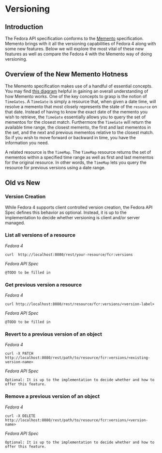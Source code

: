 # Versioning

## Introduction

The Fedora API specification conforms to the [Memento](https://mementoweb.org/guide/rfc/) specification.  Memento brings with it all the versioning capabilities of Fedora 4 along with some new features. Below we will explore the most vital of these new features as well as compare the Fedora 4 with the Memento way of doing versioning.

## Overview of the New Memento Hotness

The Memento specification makes use of a handful of essential concepts.  You may find [this diagram](http://mementoweb.org/guide/quick-intro/) helpful in gaining an overall understanding of how Memento works.  One of the key concepts to grasp is the notion of `TimeGates`.  A `TimeGate` is simply a resource that, when given a date time, will resolve a memento that most closely represents the state of the `resource` on that date.   Instead of having to know the exact date of the memento you wish to retrieve, the `TimeGate` essentially allows you to query the set of mementos for the closest match.  Furthermore the `TimeGate` will return the available time range,  the closest memento, the first and last mementos in the set, and the next and previous mementos relative to the closest match.  So if you wish to move forward or backward in time, you have the information you need.

A related resource is the `TimeMap`.  The `TimeMap` resource returns the set of mementos within a specified time range as well as first and last mementos for the original resource.  In other words,  the `TimeMap`  lets you query the resource for previous versions using a date range.


## Old vs New

### Version Creation 

While Fedora 4  supports client controlled version creation, the Fedora API Spec defines this behavior as optional.  Instead, it is up to the 
implementation to decide whether versioning is client and/or server managed.


### List all versions of a resource

*Fedora 4*

```
curl  http://localhost:8080/rest/your-resource/fcr:versions
```

*Fedora API Spec*

```
@TODO to be filled in
```

### Get previous version a resource

*Fedora 4*

```
curl http://localhost:8080/rest/resource/fcr:versions/<version-label>

```

*Fedora API Spec*

```
@TODO to be filled in
```

### Revert to a previous version of an object

*Fedora 4*

```
curl -X PATCH http://localhost:8080/rest/path/to/resource/fcr:versions/<existing-version-name>

```

*Fedora API Spec*

```
Optional: It is up to the implementation to decide whether and how to offer this feature.
```

### Remove a previous version of an object

*Fedora 4*

```
curl -X DELETE http://localhost:8080/rest/path/to/resource/fcr:versions/<version-name>
```

*Fedora API Spec*

```
Optional: It is up to the implementation to decide whether and how to offer this feature.
```
